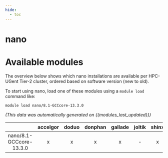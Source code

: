 ```yaml
---
hide:
  - toc
---
```


nano
====

# Available modules


The overview below shows which nano installations are available per HPC-UGent Tier-2 cluster, ordered based on software version (new to old).

To start using nano, load one of these modules using a `module load` command like:

```shell
module load nano/8.1-GCCcore-13.3.0
```

*(This data was automatically generated on {{modules_last_updated}})*  

| |accelgor|doduo|donphan|gallade|joltik|shinx|skitty|
| :---: | :---: | :---: | :---: | :---: | :---: | :---: | :---: |
|nano/8.1-GCCcore-13.3.0|x|x|x|x|-|x|x|
